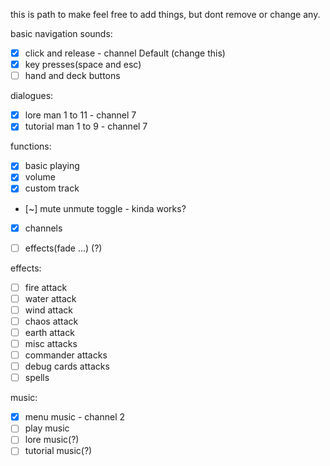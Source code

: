 this is path to make
feel free to add things, but dont remove or change any.


basic navigation sounds:
- [x]   click and release - channel Default (change this)
- [x]   key presses(space and esc)
- [ ]   hand and deck buttons

dialogues:
- [x]  lore man 1 to 11 - channel 7
- [x]  tutorial man 1 to 9 - channel 7

functions:
- [x]  basic playing 
- [x]  volume
- [x]  custom track
- [~]  mute unmute toggle - kinda works?
- [x]  channels
- [ ]  effects(fade ...) (?)


effects:
- [ ]  fire attack
- [ ]  water attack
- [ ]  wind attack
- [ ]  chaos attack
- [ ]  earth attack
- [ ]  misc attacks
- [ ]  commander attacks
- [ ]  debug cards attacks
- [ ]  spells

music:
- [x]  menu music - channel 2
- [ ]  play music
- [ ]  lore music(?)
- [ ]  tutorial music(?)